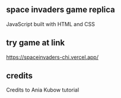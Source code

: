 ## space invaders game replica

JavaScript built with HTML and CSS

## try game at link

https://spaceinvaders-chi.vercel.app/

## credits

Credits to Ania Kubow tutorial

